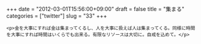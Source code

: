 +++
date = "2012-03-01T15:56:00+09:00"
draft = false
title = "集まる"
categories = ["twitter"]
slug = "33"
+++


    <p>金を大事にすれば金は集まってくるし、人を大事に扱えば人は集まってくる。同様に時間を大事にすれば時間はいくらでも出来る。有限なリソースは大切に。自戒を込めて。</p>
  
